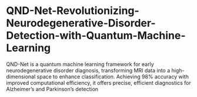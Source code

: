 # QND-Net-Revolutionizing-Neurodegenerative-Disorder-Detection-with-Quantum-Machine-Learning
QND-Net is a quantum machine learning framework for early neurodegenerative disorder diagnosis, transforming MRI data into a high-dimensional space to enhance classification. Achieving 98% accuracy with improved computational efficiency, it offers precise, efficient diagnostics for Alzheimer’s and Parkinson’s detection
